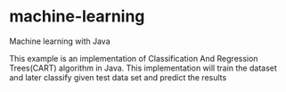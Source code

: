 # machine-learning
Machine learning with Java

This example is an implementation of Classification And Regression Trees(CART) algorithm in Java. This implementation will train the dataset and later classify  given test data set and predict the results
